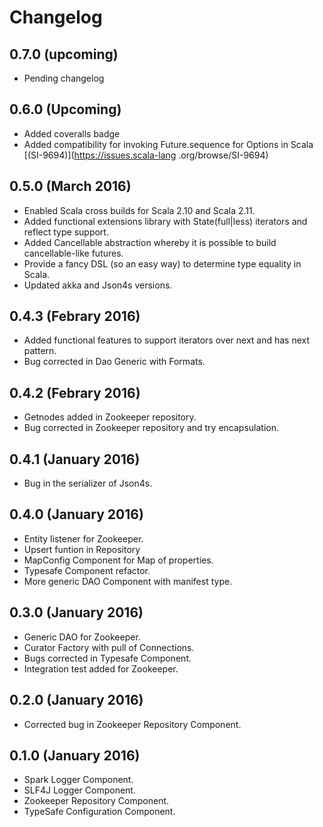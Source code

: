 # Changelog

## 0.7.0 (upcoming)

* Pending changelog

## 0.6.0 (Upcoming)

* Added coveralls badge
* Added compatibility for invoking Future.sequence for Options in Scala [(SI-9694)](https://issues.scala-lang
.org/browse/SI-9694)

## 0.5.0 (March 2016)

* Enabled Scala cross builds for Scala 2.10 and Scala 2.11.
* Added functional extensions library with State(full|less) iterators and reflect type support.
* Added Cancellable abstraction whereby it is possible to build cancellable-like futures.
* Provide a fancy DSL (so an easy way) to determine type equality in Scala.
* Updated akka and Json4s versions.

## 0.4.3 (Febrary 2016)

* Added functional features to support iterators over next and has next pattern.
* Bug corrected in Dao Generic with Formats.

## 0.4.2 (Febrary 2016)

* Getnodes added in Zookeeper repository.
* Bug corrected in Zookeeper repository and try encapsulation.

## 0.4.1 (January 2016)

* Bug in the serializer of Json4s.

## 0.4.0 (January 2016)

* Entity listener for Zookeeper.
* Upsert funtion in Repository
* MapConfig Component for Map of properties.
* Typesafe Component refactor.
* More generic DAO Component with manifest type.


## 0.3.0 (January 2016)

* Generic DAO for Zookeeper.
* Curator Factory with pull of Connections.
* Bugs corrected in Typesafe Component.
* Integration test added for Zookeeper.


## 0.2.0 (January 2016)

* Corrected bug in Zookeeper Repository Component.


## 0.1.0 (January 2016)

* Spark Logger Component.
* SLF4J Logger Component.
* Zookeeper Repository Component.
* TypeSafe Configuration Component.